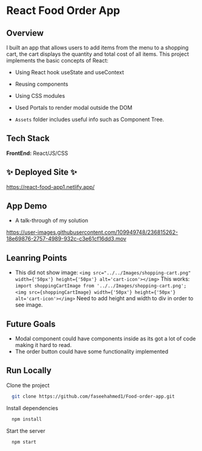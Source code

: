 # React Food Order App

## Overview

I built an app that allows users to add items from the menu to a shopping cart, the cart displays the quantity and total cost of all items. This project implements the basic concepts of React:

- Using React hook useState and useContext
- Reusing components
- Using CSS modules
- Used Portals to render modal outside the DOM

- `Assets` folder includes useful info such as Component Tree.

## Tech Stack

**FrontEnd:** React/JS/CSS

## ✨ Deployed Site ✨

https://react-food-app1.netlify.app/

## App Demo

- A talk-through of my solution

https://user-images.githubusercontent.com/109949748/236815262-18e69876-2757-4989-932c-c3e61cf16dd3.mov

## Leanring Points
- This did not show image:
 ```<img src="../../Images/shopping-cart.png" width={'50px'} height={'50px'} alt='cart-icon'></img>```
This works:
```import shoppingCartImage from '../../Images/shopping-cart.png';```
```<img src={shoppingCartImage} width={'50px'} height={'50px'} alt='cart-icon'></img>```
Need to add height and width to div in order to see image.

## Future Goals
- Modal component could have components inside as its got a lot of code making it hard to read. 
- The order button could have some functionality implemented

## Run Locally

Clone the project

```bash
  git clone https://github.com/faseehahmed1/Food-order-app.git
```

Install dependencies

```bash
  npm install
```

Start the server 

```bash
  npm start
```
